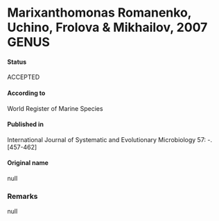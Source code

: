 Marixanthomonas Romanenko, Uchino, Frolova & Mikhailov, 2007 GENUS
=======

#### Status
ACCEPTED

#### According to
World Register of Marine Species

#### Published in
International Journal of Systematic and Evolutionary Microbiology 57: -. [457-462]

#### Original name
null

### Remarks
null